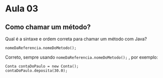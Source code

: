 # Aula 03

## **Como chamar um método?**

Qual é a sintaxe e ordem correta para chamar um método com Java?

`nomeDaReferencia.nomeDoMetodo();`

Correto, sempre usando `nomeDaReferencia.nomeDoMetodo();` , por exemplo:

```
Conta contaDoPaulo = new Conta();
contaDoPaulo.deposita(30.0);
```